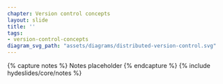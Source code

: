 ```yaml
---
chapter: Version control concepts
layout: slide
title: ''
tags:
- version-control-concepts
diagram_svg_path: "assets/diagrams/distributed-version-control.svg"
---
```


{% capture notes %}
Notes placeholder
{% endcapture %}
{% include hydeslides/core/notes %}
